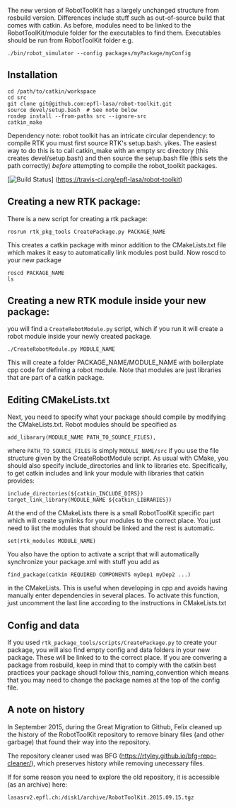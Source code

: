 The new version of RobotToolKit has a largely unchanged structure from rosbuild
version. Differences include stuff such as out-of-source build that comes with
catkin. As before, modules need to be linked to the RobotToolKit/module folder
for the executables to find them. Executables should be run from RobotToolKit
folder e.g.

    ./bin/robot_simulator --config packages/myPackage/myConfig

Installation
------------
    cd /path/to/catkin/workspace
    cd src
    git clone git@github.com:epfl-lasa/robot-toolkit.git
    source devel/setup.bash  # See note below
    rosdep install --from-paths src --ignore-src
    catkin_make

Dependency note: robot toolkit has an intricate circular dependency: to compile
RTK you must first source RTK's setup.bash. yikes. The easiest way to do this is
to call catkin_make with an empty src directory (this creates devel/setup.bash)
and then source the setup.bash file (this sets the path correctly) *before*
attempting to compile the robot_toolkit packages.

[![Build Status](https://travis-ci.org/epfl-lasa/robot-toolkit.svg?branch=master)]
(https://travis-ci.org/epfl-lasa/robot-toolkit)


Creating a new RTK package:
---------------------------

There is a new script for creating a rtk package:

    rosrun rtk_pkg_tools CreatePackage.py PACKAGE_NAME

This creates a catkin package with minor addition to the CMakeLists.txt file
which makes it easy to automatically link modules post build. Now roscd to your
new package

    roscd PACKAGE_NAME
    ls


Creating a new RTK module inside your new package:
-------------------------------------------------

you will find a `CreateRobotModule.py` script, which if you run it will create a
robot module inside your newly created package.

    ./CreateRobotModule.py MODULE_NAME

This will create a folder PACKAGE_NAME/MODULE_NAME with boilerplate cpp code for
defining a robot module. Note that modules are just libraries that are part of a
catkin package.


Editing CMakeLists.txt
----------------------

Next, you need to specify what your package should compile by modifying the
CMakeLists.txt. Robot modules should be specified as

    add_libarary(MODULE_NAME PATH_TO_SOURCE_FILES),

where `PATH_TO_SOURCE_FILES` is simply `MODULE_NAME/src` if you use the file
structure given by the CreateRobotModule script. As usual with CMake, you should
also specify include_directories and link to libraries etc. Specifically, to get
catkin includes and link your module with libraries that catkin provides:

    include_directories(${catkin_INCLUDE_DIRS})
    target_link_library(MODULE_NAME ${catkin_LIBRARIES})

At the end of the CMakeLists there is a small RobotToolKit specific part which
will create symlinks for your modules to the correct place. You just need to
list the modules that should be linked and the rest is automatic.

    set(rtk_modules MODULE_NAME)

You also have the option to activate a script that will automatically
synchronize your package.xml with stuff you add as

    find_package(catkin REQUIRED COMPONENTS myDep1 myDep2 ...)

in the CMakeLists. This is useful when developing in cpp and avoids having
manually enter dependencies in several places. To activate this function, just
uncomment the last line according to the instructions in CMakeLists.txt


Config and data
---------------

If you used `rtk_package_tools/scripts/CreatePackage.py` to create your package,
you will also find empty config and data folders in your new package. These will
be linked to to the correct place. If you are convering a package from rosbuild,
keep in mind that to comply with the catkin best practices your package shoudl
follow this_naming_convention which means that you may need to change the
package names at the top of the config file.


A note on history
------------------

In September 2015, during the Great Migration to Github, Felix cleaned up the
history of the RobotToolKit repository to remove binary files (and other
garbage) that found their way into the repository.

The repository cleaner used was BFG
(https://rtyley.github.io/bfg-repo-cleaner/), which preserves history while
removing unecessary files.

If for some reason you need to explore the old repository, it is accessible (as
an archive) here:

    lasasrv2.epfl.ch:/disk1/archive/RobotToolKit.2015.09.15.tgz
